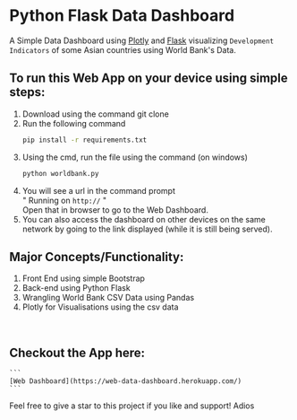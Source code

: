# Python Flask Data Dashboard
A Simple Data Dashboard using [Plotly](https://plotly.com/python/) and [Flask](https://flask.palletsprojects.com/en/2.0.x/) visualizing `Development Indicators` of some Asian countries
using World Bank's Data.
<br>
## To run this Web App on your device using simple steps:

1. Download using the command git clone
2. Run the following command
    ```bash
    pip install -r requirements.txt
    ```
3. Using the cmd, run the file using the command (on windows)
    ```bash
    python worldbank.py
    ```
4. You will see a url in the command prompt <br> " Running on `http://` "<br> Open that in browser to go to the Web Dashboard.
5. You can also access the dashboard on other devices on the same network by going to the link displayed (while it is still being served).

## Major Concepts/Functionality:
1. Front End using simple Bootstrap
2. Back-end using Python Flask
3. Wrangling World Bank CSV Data using Pandas 
4. Plotly for Visualisations using the csv data

<br>

## Checkout the App here:
    ```
    [Web Dashboard](https://web-data-dashboard.herokuapp.com/)
    ```
    
Feel free to give a star to this project if you like and support! Adios
